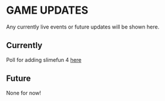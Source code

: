 # GAME UPDATES
Any currently live events or future updates will be shown here.
## Currently
Poll for adding slimefun 4 [here](https://take.supersurvey.com/poll5403046x00c44296-161)
## Future
None for now!
